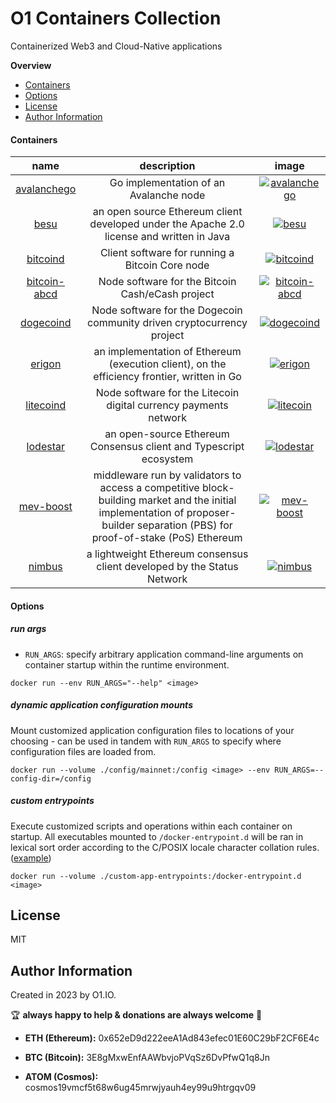 # O1 Containers Collection

Containerized Web3 and Cloud-Native applications

**Overview**
  - [Containers](#containers)
  - [Options](#options)
  - [License](#license)
  - [Author Information](#author-information)

#### Containers

| name | description | image |
| :---: | :---: | :---: |
| [avalanchego](./avalanchego) | Go implementation of an Avalanche node | [![avalanchego](https://img.shields.io/docker/v/0labs/avalanchego)](https://hub.docker.com/repository/docker/0labs/avalanchego) |
| [besu](./besu) | an open source Ethereum client developed under the Apache 2.0 license and written in Java | [![besu](https://img.shields.io/docker/v/0labs/besu)](https://hub.docker.com/repository/docker/0labs/besu) |
| [bitcoind](./bitcoind) | Client software for running a Bitcoin Core node | [![bitcoind](https://img.shields.io/docker/v/0labs/bitcoind)](https://hub.docker.com/repository/docker/0labs/bitcoind) |
| [bitcoin-abcd](./bitcoin-abcd) | Node software for the Bitcoin Cash/eCash project | [![bitcoin-abcd](https://img.shields.io/docker/v/0labs/bitcoin-abcd?color=blue)](https://hub.docker.com/repository/docker/0labs/bitcoin-abcd) |
| [dogecoind](./bitcoin-abcd) | Node software for the Dogecoin community driven cryptocurrency project | [![dogecoind](https://img.shields.io/docker/v/0labs/dogecoind?color=blue)](https://hub.docker.com/repository/docker/0labs/dogecoind) |
| [erigon](./erigon) | an implementation of Ethereum (execution client), on the efficiency frontier, written in Go | [![erigon](https://img.shields.io/docker/v/0labs/erigon?color=blue)](https://hub.docker.com/repository/docker/0labs/erigon) |
| [litecoind](./litecoin) | Node software for the Litecoin digital currency payments network | [![litecoin](https://img.shields.io/docker/v/0labs/litecoin?color=blue)](https://hub.docker.com/repository/docker/0labs/litecoin) |
| [lodestar](./lodestar) | an open-source Ethereum Consensus client and Typescript ecosystem | [![lodestar](https://img.shields.io/docker/v/0labs/lodestar?color=blue)](https://hub.docker.com/repository/docker/0labs/lodestar) |
| [mev-boost](./mev-boost) | middleware run by validators to access a competitive block-building market and the initial implementation of proposer-builder separation (PBS) for proof-of-stake (PoS) Ethereum | [![mev-boost](https://img.shields.io/docker/v/0labs/mev-boost?color=blue)](https://hub.docker.com/repository/docker/0labs/mev-boost) |
| [nimbus](./nimbus) | a lightweight Ethereum consensus client developed by the Status Network | [![nimbus](https://img.shields.io/docker/v/0labs/nimbus?color=blue)](https://hub.docker.com/repository/docker/0labs/nimbus) |

#### Options

##### run args

- `RUN_ARGS`: specify arbitrary application command-line arguments on container startup within the runtime environment.

```
docker run --env RUN_ARGS="--help" <image>
```

##### dynamic application configuration mounts

Mount customized application configuration files to locations of your choosing - can be used in tandem with `RUN_ARGS` to specify where configuration files are loaded from.

```
docker run --volume ./config/mainnet:/config <image> --env RUN_ARGS=--config-dir=/config
```

##### custom entrypoints

Execute customized scripts and operations within each container on startup. All executables mounted to `/docker-entrypoint.d` will be ran in lexical  sort order according to the C/POSIX locale character collation rules. ([example](https://github.com/0x0I/container-file-lighthouse/tree/master/entrypoints))

```
docker run --volume ./custom-app-entrypoints:/docker-entrypoint.d <image>
```

License
-------

MIT

Author Information
------------------

Created in 2023 by O1.IO.

🏆 **always happy to help & donations are always welcome** 💸

* **ETH (Ethereum):** 0x652eD9d222eeA1Ad843efec01E60C29bF2CF6E4c

* **BTC (Bitcoin):** 3E8gMxwEnfAAWbvjoPVqSz6DvPfwQ1q8Jn

* **ATOM (Cosmos):** cosmos19vmcf5t68w6ug45mrwjyauh4ey99u9htrgqv09
